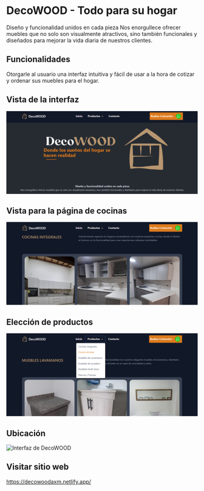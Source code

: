# DecoWOOD - Todo para su hogar

Diseño y funcionalidad unidos en cada pieza
Nos enorgullece ofrecer muebles que no solo son visualmente atractivos, sino también funcionales y diseñados para mejorar la vida diaria de nuestros clientes.

## Funcionalidades

Otorgarle al usuario una interfaz intuitiva y fácil de usar a la hora de cotizar y ordenar sus muebles para el hogar.

## Vista de la interfaz

![Interfaz de DecoWOOD](./public/img/readme/home.jpg)
## Vista para la página de cocinas
![Interfaz de DecoWOOD](./public/img/readme/cocina.jpg)
## Elección de productos
![Interfaz de DecoWOOD](./public/img/readme/lavamanos.jpg)
## Ubicación 
![Interfaz de DecoWOOD](./public/img/readme/ubicación.jpg)
## Visitar sitio web 
https://decowoodaxm.netlify.app/

